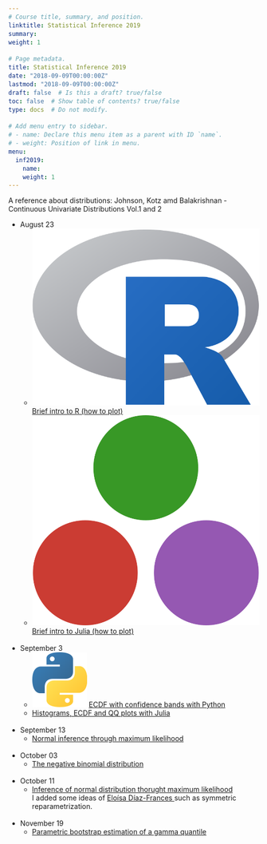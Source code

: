 ```yaml
---
# Course title, summary, and position.
linktitle: Statistical Inference 2019
summary: 
weight: 1

# Page metadata.
title: Statistical Inference 2019
date: "2018-09-09T00:00:00Z"
lastmod: "2018-09-09T00:00:00Z"
draft: false  # Is this a draft? true/false
toc: false  # Show table of contents? true/false
type: docs  # Do not modify.

# Add menu entry to sidebar.
# - name: Declare this menu item as a parent with ID `name`.
# - weight: Position of link in menu.
menu:
  inf2019:
    name: 
    weight: 1
---
```

A reference about distributions:
Johnson, Kotz amd Balakrishnan - Continuous Univariate Distributions Vol.1 and 2

<ul>
  <li>
    August 23
    <ul>
      <li>
	<span class="inline-svg"> <img src="R_logo.svg"/>
          <a href="https://irvinggomez.github.io/Statistical_Inference_2019/Ayudantia_1_23_agosto.html", target="_blank">
           Brief intro to R (how to plot)
          </a>
	</span>
      </li>
      <li>
	<span class="inline-svg"> <img src="julia-dots.svg"/>
          <a href="Ayudantia_1_23_agosto.jl">
            Brief intro to Julia (how to plot)
          </a>
	</span>
      </li>
    </ul>
  </li>
  <br>
  <li>
    September 3
    <ul>
      <li>
	<span class="inline-svg"> <img src="static/img/Python-logo.svg"/>
        <a href="0_ECDF.py">
          ECDF with confidence bands with Python
        </a>
	</span>
      </li>
      <li>
        <a href="Ayudantia_2_3septiembre.jl">
          Histograms, ECDF and QQ plots with Julia
        </a>
      </li>
    </ul>
  </li>
  <br>
  <li>
    September 13
    <ul>
      <li>
        <a href="Inferencia_Normal.R">
          Normal inference through maximum likelihood
        </a>
      </li>
    </ul>
  </li>
  <br>
  <li>
    October 03
    <ul>
      <li>
        <a href="guia3_2019.pdf">
          The negative binomial distribution
        </a>
      </li>
    </ul>
  </li>
  <br>
  <li>
    October 11
    <ul>
      <li>
        <a href="Normal_Inference.R">
          Inference of normal distribution thorught maximum likelihood
        </a> <br>
	I added some ideas of <a href="https://www.cimat.mx/es/Eloisa_Diaz-Frances_Murguia", target = "_blank"> Eloísa Díaz-Frances <a> such as symmetric reparametrization.
      </li>
    </ul>
  </li>
  <br>
  <li>
    November 19
    <ul>
      <li>
        <a href="guia6nov17.pdf">
          Parametric bootstrap estimation of a gamma quantile
        </a>
      </li>
    </ul>
  </li>
</ul>
